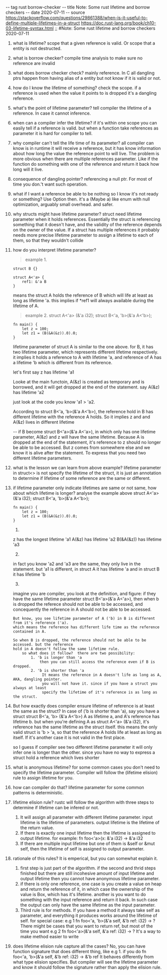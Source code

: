-- tag rust borrow-checker
-- title Note: Some rust lifetime and borrow checkers
-- date 2020-07-11
-- source https://stackoverflow.com/questions/29861388/when-is-it-useful-to-define-multiple-lifetimes-in-a-struct
          https://doc.rust-lang.org/book/ch10-03-lifetime-syntax.html
;;
#Note: Some rust lifetime and borrow checkers 2020-07-11
1. what is lifetime?
    scope that a given reference is valid. Or scope that a
    entity is not destructed.

2. what is borrow checker?
    compile time analysis to make sure no reference are invalid

3. what does borrow checker check?
    mainly reference. In C all dangling ptrs happen from having alias of a
    entity but not know if it is valid or not.

4. how do I know the lifetime of something?
    check the scope. if a reference is used when the value it points to
    is dropped it's a dangling reference.

5. what's the point of lifetime parameter?
    tell compiler the lifetime of a reference. In case it cannot inference.

6. when can a compiler infer the lifetime?
    if it's within one scope you can easily tell if a reference is valid.
    but when a function take references as parameter it is hard for compiler to tell.

7. why compiler can't tell the life time of its parameter?
    all compiler can know is in runtime it will receive a reference, but it has know
    information about how long the value the reference point to will live.
    The problem is more obvious when there are multiple references parameter.
    Like if the function do something with one of the reference and return it back
    how long will it live.

8. consequence of dangling pointer?
    referencing a null ptr. For most of time you don.'t want such operation.

9. what if I want a reference be able to be nothing so I know it's not ready or something?
    Use Option<T> then. it's a (Maybe a) like enum with null optimization, arguably small overhead.
    and safer.

10. why structs might have lifetime parameter?
    struct need lifetime parameter when it holds references. Essentially the struct is referencing
    something that it doesn't have, and the validity of the reference depends on the owner of the
    value.
    If a struct has multiple references it probably needs more precise lifetime parameter to assign
    a lifetime to each of them, so that they wouldn't collide

11. how do you interpret lifetime parameter?
    > example 1.

        struct B {}

        struct A<'a> {
            ref1: &'a B
        }
    means the struct A holds the reference of B which will life at least as long as lifetime 'a.
    this implies if *ref1 will always available during the lifetime of A.

    > example 2.
        struct A<'a> (&'a i32);
        struct B<'a, 'b>(&'a A<'b>);

        fn main() {
            let z = 100;
            let z1 = (B(&A(&z)).0).0;
        }

    lifetime parameter of struct A is similar to the one above.
    for B, it has two lifetime parameter, which represents different lifetime respectively.
    it implies it holds a reference to A with lifetime 'a, and reference of A has a lifetime
    'b which is different from its reference.

    let's first say z has lifetime 'a1

    Looke at the main functoin, A(&z) is created as temporary and is borrowed, and it will get
    dropped at the end of the statement.
        say A(&z) has lifetime 'a2

    just look at the code you know 'a1 > 'a2.

    According to struct B<'a, 'b>(&'a A<'b>), the reference hold in B has different lifetime
    with the reference A holds. So it implies z and and A(&z) lives in different lifetime

    -- if B become struct B<'a>(&'a A<'a>), in which only has one lifetime parameter,
    A(&z) and z will have the same lifetime. Because A is dropped at the end of the statement,
    it's reference to z should no longer be able to be accessed. But z comes from somewhere else
    and we know it is alive after the statement. To express that you need two different
    lifetime parameters.

12. what is the lesson we can learn from above example?
    lifetime parameter in struct<> is not specify the lifetime of the struct, it is just an
    annotation to determine if lifetime of some reference are the same or different.

13. if lifetime parameter only indicate lifetimes are same or not same, how about which lifetime is longer?
    analyse the example above
        struct A<'a> (&'a i32);
        struct B<'a, 'b>(&'a A<'b>);

        fn main() {
            let z = 100;
            let z1 = (B(&A(&z)).0).0;
        }

    1.
    z has the longest lifetime 'a1
    A(&z) has lifetime 'a2
    B(&A(&z)) has lifetime 'a3

    2.
    in fact you know 'a2 and 'a3 are the same, they only live in the statement.
    but 'a1 is different,
    in struct A it has lifetime 'a and in struct B it has lifetime 'b

    3.
    imagine you are compiler, you look at the definition, and figure:
        if they have the same lifetime parameter struct B<'a>(&'a A<'a>), then when b is
        dropped the referece should not be able to be accessed, and concequently the reference
        in A should not be able to be accessed.

        But know, you see lifetime parameter of A ('b) in B is different from it's reference ('a).
        which means the reference has different life time as the reference contained in A.

        So when B is dropped, the reference should not be able to be accessed. but the reference
        hold in A doesn't follow the same lifetime rule.
            so what does it follow?  there are two possibility:
                1. 'b is longer than 'a
                    then you can still access the reference even if B is dropped.
                2. 'b is shorter than 'a
                     It means the reference in A doesn't life as long as A, AKA, dangling pointer.
                     you will not have it. since if you have a struct you always at least
                     specify the lifetime of it's reference is as long as the struct.

14. But how exactly does compiler ensure lifetime of reference is at least the same as the struct?
    In case of ('b is shorter than 'a), say you have a struct
        struct B<'a, 'b> (&'a A<'b>)
    A as lifetime a, and A's reference has lifetime b.
    but when you're defining A as struct A<'a> (&'a i32), it's reference has the same lifetime as
    the struct itself.
    this means the only valid struct is 'b > 'a, so that the reference A holds life at least as long as
    itself. If it's another case it is not valid in the first place.

    so I guess if compiler see two different lifetime parameter it will only infer one is longer than the other.
    since you have no way to express a struct hold a reference which lives shorter

15. what is anonymous lifetime?
    for some common cases you don't need to specify the lifetime parameter. Compiler will follow
    the (lifetime elision) rule to assign lifetime for you.

16. how can compiler do that?
    lifetime parameter for some common patterns is deterministic.

17. lifetime elision rule?
    rustc will follow the algorithm with three steps to determine if lifetime can be infered or not.
    1. It will assign all parameter with different lifetime parameter.
        input lifetime is the lifetime of parameters.
        output lifetime is the lifetime of the return value.
    2. If there is exactly one input lifetime then the lifetime is assigned to output lifetime.
        for example: fn foo<'a>(x: &'a i32) -> &'a i32
    3. If there are multiple input lifetime but one of them is &self or &mut self, then the lifetime
        of self is assigned to output parameter.

18. rationale of this rules?
    It is emperical, but you can somewhat explain it.
    1. first step is just part of the algorithm. if the second and thrid steps finished but there are still
        incohesive amount of input lifetime and output lifetime then you cannot have anonymous lifetime parameter.
    2. if there is only one reference, one case is you create a value on heap and return the reference of it,
        in which case the ownership of the value is Box<T>, which has it's lifetime.
        another is you want to do something with the input reference and return it back. In such case the output
        can only have the same lifetime as the input parameter.
    3. Third rule is for methods. If you have a method it always take self as parameter, and everything it produces
        works around the lifetime of self.
        for special case:
            e.g 1
            fn foo<'a, 'b>(&'a self, &'b ref: i32) -> ?
        There might be cases that you want to return ref, but most of the time you want
            e.g 2
            fn foo<'a>(&'a self, &'a ref: i32) -> ?
        It's a way to make method easier to write

19. does lifetime elision rule capture all the cases?
    No, you can have function signature that does different thing, like e.g 1.
    if you do
        fn foo<'a, 'b>(&'a self, &'b ref: i32) -> &'b ref
    It behaves differently from what type elision specifies. But compiler will see the lifetime parameter and know
    it should follow the signature rather than apply the elision rule.
